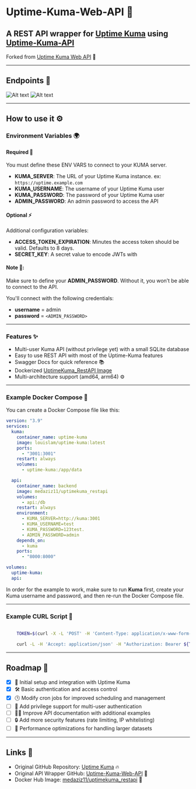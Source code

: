 # Uptime-Kuma-Web-API 🚀

## A REST API wrapper for [Uptime Kuma](https://github.com/louislam/uptime-kuma) using [Uptime-Kuma-API](https://github.com/lucasheld/uptime-kuma-api)

Forked from [Uptime Kuma Web API](https://github.com/eoNaho/Uptime-Kuma-Web-API) 🌱

---

## Endpoints 📡

![Alt text](./images/1.png)
![Alt text](./images/2.png)

---

## How to use it ⚙️

### Environment Variables 🌍

#### Required 🔑
You must define these ENV VARS to connect to your KUMA server.

- **KUMA_SERVER**: The URL of your Uptime Kuma instance. ex: `https://uptime.example.com`
- **KUMA_USERNAME**: The username of your Uptime Kuma user
- **KUMA_PASSWORD**: The password of your Uptime Kuma user
- **ADMIN_PASSWORD**: An admin password to access the API

#### Optional ⚡
Additional configuration variables:

- **ACCESS_TOKEN_EXPIRATION**: Minutes the access token should be valid. Defaults to 8 days.
- **SECRET_KEY**: A secret value to encode JWTs with

#### Note 📝:
Make sure to define your **ADMIN_PASSWORD**. Without it, you won’t be able to connect to the API.

You'll connect with the following credentials:

- **username** = admin
- **password** = `<ADMIN_PASSWORD>`

---

### Features ✨

- Multi-user Kuma API (without privilege yet) with a small SQLite database
- Easy to use REST API with most of the Uptime-Kuma features
- Swagger Docs for quick reference 📚
- Dockerized [UptimeKuma_RestAPI Image](https://hub.docker.com/repository/docker/medaziz11/uptimekuma_restapi)
- Multi-architecture support (amd64, arm64) ⚙️

---

### Example Docker Compose 🐳

You can create a Docker Compose file like this:

```yaml
version: "3.9"
services:
  kuma:
    container_name: uptime-kuma
    image: louislam/uptime-kuma:latest
    ports:
      - "3001:3001"
    restart: always
    volumes:
      - uptime-kuma:/app/data

  api:
    container_name: backend
    image: medaziz11/uptimekuma_restapi
    volumes:
      - api:/db
    restart: always
    environment:
      - KUMA_SERVER=http://kuma:3001
      - KUMA_USERNAME=test
      - KUMA_PASSWORD=123test.
      - ADMIN_PASSWORD=admin
    depends_on:
      - kuma
    ports:
      - "8000:8000"

volumes:
  uptime-kuma:
  api:
```

In order for the example to work, make sure to run **Kuma** first, create your Kuma username and password, and then re-run the Docker Compose file.

---

### Example CURL Script 📝

```bash

    TOKEN=$(curl -X -L 'POST' -H 'Content-Type: application/x-www-form-urlencoded' --data 'username=admin&password=admin' http://127.0.0.1:8000/login/access-token/ | jq -r ".access_token")

    curl -L -H 'Accept: application/json' -H "Authorization: Bearer ${TOKEN}" http://127.0.0.1:8000/monitors/

```

---

## Roadmap 📅

- [x] 🌱 Initial setup and integration with Uptime Kuma
- [x] 🛠️ Basic authentication and access control
- [x] 🕒 Modify cron jobs for improved scheduling and management
- [ ] 🚀 Add privilege support for multi-user authentication
- [ ] 🧑‍💻 Improve API documentation with additional examples
- [ ] 🔒 Add more security features (rate limiting, IP whitelisting)
- [ ] 🔧 Performance optimizations for handling larger datasets

---

## Links 🔗

- Original GitHub Repository: [Uptime Kuma](https://github.com/louislam/uptime-kuma) 🔥
- Original API Wrapper GitHub: [Uptime-Kuma-Web-API](https://github.com/eoNaho/Uptime-Kuma-Web-API) 🍴
- Docker Hub Image: [medaziz11/uptimekuma_restapi](https://hub.docker.com/repository/docker/medaziz11/uptimekuma_restapi) 🐳
```